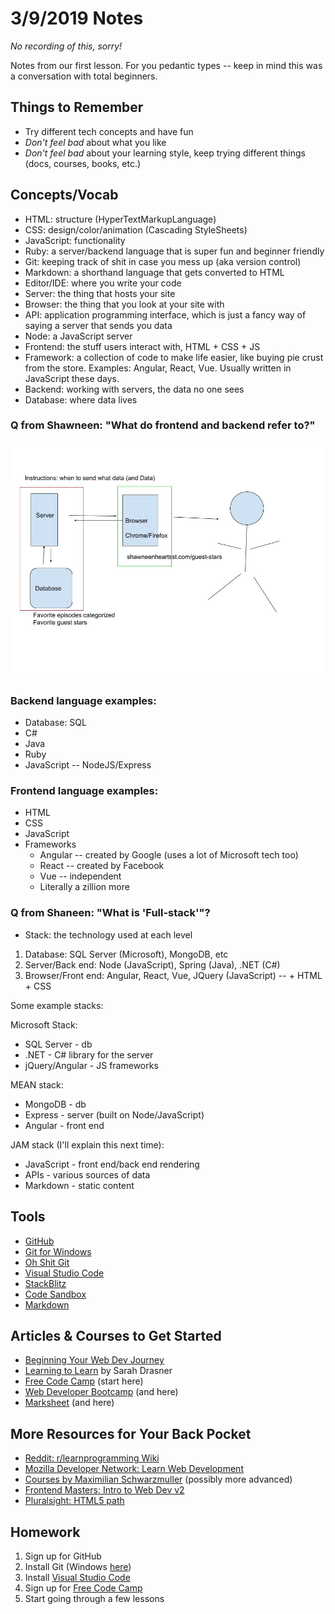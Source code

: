 # 3/9/2019 Notes
*No recording of this, sorry!*

Notes from our first lesson. For you pedantic types -- keep in mind this was a conversation with total beginners.

## Things to Remember
- Try different tech concepts and have fun
- *Don't feel bad* about what you like
- *Don't feel bad* about your learning style, keep trying different things (docs, courses, books, etc.)

## Concepts/Vocab
- HTML: structure (HyperTextMarkupLanguage)
- CSS: design/color/animation (Cascading StyleSheets)
- JavaScript: functionality
- Ruby: a server/backend language that is super fun and beginner friendly
- Git: keeping track of shit in case you mess up (aka version control)
- Markdown: a shorthand language that gets converted to HTML
- Editor/IDE: where you write your code
- Server: the thing that hosts your site
- Browser: the thing that you look at your site with
- API: application programming interface, which is just a fancy way of saying a server that sends you data
- Node: a JavaScript server
- Frontend: the stuff users interact with, HTML + CSS + JS
- Framework: a collection of code to make life easier, like buying pie crust from the store. Examples: Angular, React, Vue. Usually written in JavaScript these days.
- Backend: working with servers, the data no one sees
- Database: where data lives

### Q from Shawneen: "What do frontend and backend refer to?"

![Amazing diagram of frontend and backend](images/frontandbackend.jpg)

### Backend language examples:
- Database: SQL
- C#
- Java
- Ruby
- JavaScript -- NodeJS/Express

### Frontend language examples:
- HTML
- CSS
- JavaScript
- Frameworks
  - Angular -- created by Google (uses a lot of Microsoft tech too)
  - React -- created by Facebook
  - Vue -- independent
  - Literally a zillion more

### Q from Shaneen: "What is 'Full-stack'"?

- Stack: the technology used at each level

1. Database: SQL Server (Microsoft), MongoDB, etc
2. Server/Back end: Node (JavaScript), Spring (Java), .NET (C#)
3. Browser/Front end: Angular, React, Vue, JQuery (JavaScript) -- + HTML + CSS

Some example stacks:

Microsoft Stack:
- SQL Server - db
- .NET - C# library for the server
- jQuery/Angular - JS frameworks

MEAN stack:
- MongoDB - db
- Express - server (built on Node/JavaScript)
- Angular - front end

JAM stack (I'll explain this next time):
- JavaScript - front end/back end rendering
- APIs - various sources of data
- Markdown - static content

## Tools
- [GitHub](https://github.com/)
- [Git for Windows](https://gitforwindows.org/)
- [Oh Shit Git](http://ohshitgit.com/)
- [Visual Studio Code](https://code.visualstudio.com/)
- [StackBlitz](https://stackblitz.com/)
- [Code Sandbox](https://codesandbox.io/)
- [Markdown](https://github.com/adam-p/markdown-here/wiki/Markdown-Cheatsheet)

## Articles & Courses to Get Started
- [Beginning Your Web Dev Journey](https://hackernoon.com/beginning-your-web-development-journey-start-here-7084346f5762)
- [Learning to Learn](https://css-tricks.com/learning-to-learn/) by Sarah Drasner
- [Free Code Camp](https://www.freecodecamp.org/) (start here)
- [Web Developer Bootcamp](https://www.udemy.com/the-web-developer-bootcamp/) (and here)
- [Marksheet](https://marksheet.io/) (and here)
 
## More Resources for Your Back Pocket
- [Reddit: r/learnprogramming Wiki](https://www.reddit.com/r/learnprogramming/wiki/faq)
- [Mozilla Developer Network: Learn Web Development](https://developer.mozilla.org/en-US/docs/Learn)
- [Courses by Maximilian Schwarzmuller](https://www.udemy.com/courses/search/?q=Maximilian%20Schwarzm%C3%BCller&src=sac&kw=maxim) (possibly more advanced)
- [Frontend Masters: Intro to Web Dev v2](https://frontendmasters.com/courses/web-development-v2/)
- [Pluralsight: HTML5 path](https://app.pluralsight.com/paths/skill/html5)

## Homework
1. Sign up for GitHub
2. Install Git (Windows [here](https://gitforwindows.org/))
3. Install [Visual Studio Code](https://code.visualstudio.com/)
4. Sign up for [Free Code Camp](https://www.freecodecamp.org/)
5. Start going through a few lessons
